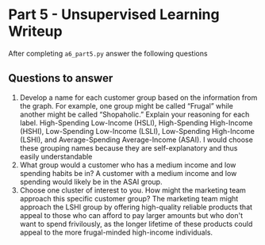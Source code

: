 # Part 5 - Unsupervised Learning Writeup

After completing `a6_part5.py` answer the following questions

## Questions to answer

1. Develop a name for each customer group based on the information from the graph. For example, one group might be called “Frugal” while another might be called “Shopaholic.” Explain your reasoning for each label.
High-Spending Low-Income (HSLI), High-Spending High-Income (HSHI), Low-Spending Low-Income (LSLI), Low-Spending High-Income (LSHI), and Average-Spending Average-Income (ASAI). I would choose these grouping names because they are self-explanatory and thus easily understandable
2. What group would a customer who has a medium income and low spending habits be in?
A customer with a medium income and low spending would likely be in the ASAI group.
3. Choose one cluster of interest to you. How might the marketing team approach this specific customer group?
The marketing team might approach the LSHI group by offering high-quality reliable products that appeal to those who can afford to pay larger amounts but who don't want to spend frivilously, as the longer lifetime of these products could appeal to the more frugal-minded high-income individuals. 

